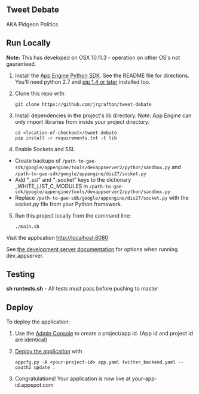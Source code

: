 ## Tweet Debate

AKA Pidgeon Politics

## Run Locally
**Note:** This has developed on OSX 10.11.3 - operation on other OS's not gauranteed.

1. Install the [App Engine Python SDK](https://developers.google.com/appengine/downloads).
See the README file for directions. You'll need python 2.7 and [pip 1.4 or later](http://www.pip-installer.org/en/latest/installing.html) installed too.

2. Clone this repo with

   ```
   git clone https://github.com/jrgrafton/tweet-debate
   ```
3. Install dependencies in the project's lib directory.
   Note: App Engine can only import libraries from inside your project directory.

   ```
   cd <location-of-checkout>/tweet-debate
   pip install -r requirements.txt -t lib
   ```
4. Enable Sockets and SSL

 * Create backups of ```/path-to-gae-sdk/google/appengine/tools/devappserver2/python/sandbox.py``` and ```/path-to-gae-sdk/google/appengine/dis27/socket.py```
 * Add "\_ssl" and "\_socket" keys to the dictionary \_WHITE\_LIST\_C\_MODULES in ```/path-to-gae-sdk/google/appengine/tools/devappserver2/python/sandbox.py```
 * Replace ```/path-to-gae-sdk/google/appengine/dis27/socket.py``` with the socket.py file from your Python framework.

5. Run this project locally from the command line:

   ```
   ./main.sh
   ```

Visit the application [http://localhost:8080](http://localhost:8080)

See [the development server documentation](https://developers.google.com/appengine/docs/python/tools/devserver)
for options when running dev_appserver.

## Testing
**sh runtests.sh** - All tests must pass before pushing to master

## Deploy
To deploy the application:

1. Use the [Admin Console](https://appengine.google.com) to create a
   project/app id. (App id and project id are identical)
1. [Deploy the
   application](https://developers.google.com/appengine/docs/python/tools/uploadinganapp) with

   ```
   appcfg.py -A <your-project-id> app.yaml twitter_backend.yaml --oauth2 update .
   ```
1. Congratulations!  Your application is now live at your-app-id.appspot.com
